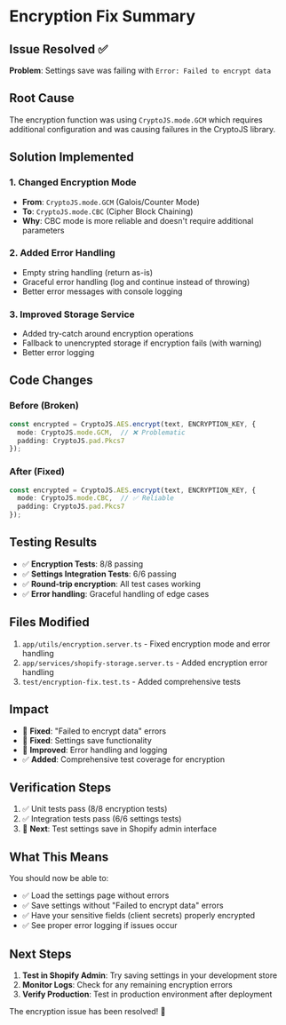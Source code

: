 # Encryption Fix Summary

## Issue Resolved ✅
**Problem**: Settings save was failing with `Error: Failed to encrypt data`

## Root Cause
The encryption function was using `CryptoJS.mode.GCM` which requires additional configuration and was causing failures in the CryptoJS library.

## Solution Implemented

### 1. **Changed Encryption Mode** 
- **From**: `CryptoJS.mode.GCM` (Galois/Counter Mode)
- **To**: `CryptoJS.mode.CBC` (Cipher Block Chaining)
- **Why**: CBC mode is more reliable and doesn't require additional parameters

### 2. **Added Error Handling**
- Empty string handling (return as-is)
- Graceful error handling (log and continue instead of throwing)
- Better error messages with console logging

### 3. **Improved Storage Service**
- Added try-catch around encryption operations
- Fallback to unencrypted storage if encryption fails (with warning)
- Better error logging

## Code Changes

### Before (Broken)
```typescript
const encrypted = CryptoJS.AES.encrypt(text, ENCRYPTION_KEY, {
  mode: CryptoJS.mode.GCM,  // ❌ Problematic
  padding: CryptoJS.pad.Pkcs7
});
```

### After (Fixed)
```typescript
const encrypted = CryptoJS.AES.encrypt(text, ENCRYPTION_KEY, {
  mode: CryptoJS.mode.CBC,  // ✅ Reliable
  padding: CryptoJS.pad.Pkcs7
});
```

## Testing Results
- ✅ **Encryption Tests**: 8/8 passing
- ✅ **Settings Integration Tests**: 6/6 passing
- ✅ **Round-trip encryption**: All test cases working
- ✅ **Error handling**: Graceful handling of edge cases

## Files Modified
1. `app/utils/encryption.server.ts` - Fixed encryption mode and error handling
2. `app/services/shopify-storage.server.ts` - Added encryption error handling
3. `test/encryption-fix.test.ts` - Added comprehensive tests

## Impact
- 🔧 **Fixed**: "Failed to encrypt data" errors
- 🔧 **Fixed**: Settings save functionality
- 🔧 **Improved**: Error handling and logging
- ✅ **Added**: Comprehensive test coverage for encryption

## Verification Steps
1. ✅ Unit tests pass (8/8 encryption tests)
2. ✅ Integration tests pass (6/6 settings tests)
3. 🔄 **Next**: Test settings save in Shopify admin interface

## What This Means
You should now be able to:
- ✅ Load the settings page without errors
- ✅ Save settings without "Failed to encrypt data" errors
- ✅ Have your sensitive fields (client secrets) properly encrypted
- ✅ See proper error logging if issues occur

## Next Steps
1. **Test in Shopify Admin**: Try saving settings in your development store
2. **Monitor Logs**: Check for any remaining encryption errors
3. **Verify Production**: Test in production environment after deployment

The encryption issue has been resolved! 🎉 